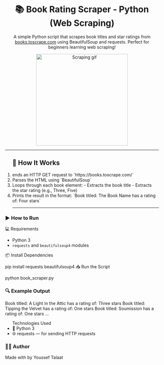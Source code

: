 <h1 align="center">📚 Book Rating Scraper - Python (Web Scraping)</h1>

<p align="center">
  A simple Python script that scrapes book titles and star ratings from <a href="https://books.toscrape.com" target="_blank">books.toscrape.com</a> using BeautifulSoup and requests.  
  Perfect for beginners learning web scraping!
</p>

<p align="center">
  <img src="https://media.giphy.com/media/3o7TKxOH8ZC0dskjCM/giphy.gif" width="300" alt="Scraping gif"/>
</p>

---
<ol>
<h2>🧠 How It Works </h2>

 <li>ends an HTTP GET request to `https://books.toscrape.com/`</li>
   <li> Parses the HTML using `BeautifulSoup`</li>
 <li>
Loops through each book element:
   - Extracts the book title
   - Extracts the star rating (e.g., Three, Five)</li>
<li>
 Prints the result in the format:  
   `Book titled: The Book Name has a rating of: Four stars`</li>

---
</ol>
<h3> ▶️ How to Run</h3>
<p> 💻 Requirements

- Python 3
- `requests` and `beautifulsoup4` modules

 📦 Install Dependencies

pip install requests beautifulsoup4
📥 Run the Script

python book_scraper.py
</p>

<h3>🔍 Example Output</h3>
<p>
Book titled: A Light in the Attic has a rating of: Three stars
Book titled: Tipping the Velvet has a rating of: One stars
Book titled: Soumission has a rating of: One stars
...
</p>

<ul>Technologies Used
<li>🐍 Python 3</li>

<li>🌐 requests — for sending HTTP requests</li>
</ul>

<h3>👨‍💻 Author</h3>
<p> Made with by Youssef Talaat</p>
